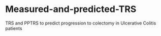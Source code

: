 # Measured-and-predicted-TRS
TRS and PPTRS to predict progression to colectomy in Ulcerative Colitis patients
